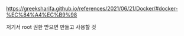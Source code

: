 https://greeksharifa.github.io/references/2021/06/21/Docker/#docker-%EC%84%A4%EC%B9%98

저기서 root 권한 받으면 만들고 사용할 것
